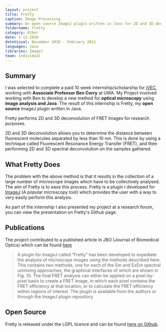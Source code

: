 ```yaml
---
layout: project
title: Fretty
caption: Image Processing
summary: An open source ImageJ plugin written in Java for 2D and 3D deconvolution of FRET images. The result of my iVEC internship
foldername: fretty
category: Other
date: 1-12-2010
dateVisual: December 2010 - February 2011
languages: Java
libraries: ImageJ
team: Individual
---
```


## Summary

I was selected to complete a paid 10 week internship/scholarship for [iVEC](http://www.ivec.org/), working with **Associate Professor Ben Corry** at UWA. My Project involved working with Ben to develop a new method for **optical microscopy** using **image analysis and Java**. The result of this internship is Fretty, my **open source** ImageJ plugin written in Java.

Fretty performs 2D and 3D deconvolution of FRET Images for research purposes.

2D and 3D deconvolution allows you to determine the distance between fluorescent molecules separated by less than 10 nm. This is done by using a technique called Fluorescent Resonance Energy Transfer (FRET), and then performing 2D and 3D spectral deconvolution on the samples gathered.

## What Fretty Does

The problem with the above method is that it results in the collection of a large number of microscope images which have to be collectively analysed. The aim of Fretty is to ease this process. Fretty is a plugin I developed for [ImageJ](http://rsbweb.nih.gov/ij/) (A popular microscopy tool) which provides the user with a way to very easily perform this analysis.

As part of the internship I also presented my project at a research forum, you can view the presentation on Fretty's Github page.

## Publications

The project contributed to a published article in JBO (Journal of Biomedical Optics) which can be found [here](http://biomedicaloptics.spiedigitallibrary.org/article.aspx?articleid=1654306)

> A plugin for ImageJ called “Fretty” has been developed to expediate the analysis of microscope images using the methods described here. This contains two methods, one for each of the Em and ExEm spectral unmixing approaches, the graphical interfaces of which are shown in Fig. 10. The final FRET analysis can either be applied on a pixel-by-pixel basis to create a FRET image, in which each pixel contains the FRET efficiency at that location, or to calculate the FRET efficiency within regions of interest. The plugin is available from the authors or through the ImageJ plugin repository.

## Open Source

Fretty is released under the LGPL licence and can be found [here on Github](https://github.com/Weetbix/Fretty).
